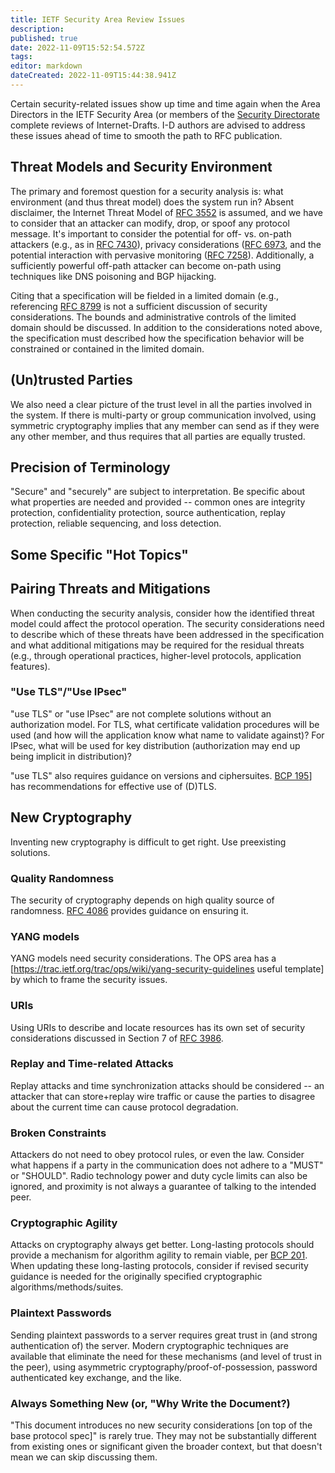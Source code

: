 ```yaml
---
title: IETF Security Area Review Issues
description: 
published: true
date: 2022-11-09T15:52:54.572Z
tags: 
editor: markdown
dateCreated: 2022-11-09T15:44:38.941Z
---
```


Certain security-related issues show up time and time again when the Area Directors in the IETF Security Area (or members of the [Security Directorate](https://datatracker.ietf.org/group/secdir/about/) complete reviews of Internet-Drafts. I-D authors are advised to address these issues ahead of time to smooth the path to RFC publication. 

## Threat Models and Security Environment

The primary and foremost question for a security analysis is: what environment (and thus threat model) does the system run in?  Absent disclaimer, the Internet Threat Model of [RFC 3552](https://www.rfc-editor.org/rfc/rfc3552.html) is assumed, and we have to consider that an attacker can modify, drop, or spoof any protocol message.  It's important to consider the potential for off- vs. on-path attackers (e.g., as in [RFC 7430](https://www.rfc-editor.org/rfc/rfc7430.html)), privacy considerations ([RFC 6973](https://www.rfc-editor.org/rfc/rfc6973.html), and the potential interaction with pervasive monitoring ([RFC 7258](https://www.rfc-editor.org/rfc/rfc7258.html)).  Additionally, a sufficiently powerful off-path attacker can become on-path using techniques like DNS poisoning and BGP hijacking. 

Citing that a specification will be fielded in a limited domain (e.g., referencing [RFC 8799](https://www.rfc-editor.org/rfc/rfc8799) is not a sufficient discussion of security considerations.  The bounds and administrative controls of the limited domain should be discussed.  In addition to the considerations noted above, the specification must described how the specification behavior will be constrained or contained in the limited domain.

## (Un)trusted Parties

We also need a clear picture of the trust level in all the parties involved in the system.  If there is multi-party or group communication involved, using symmetric cryptography implies that any member can send as if they were any other member, and thus requires that all parties are equally trusted.

## Precision of Terminology

"Secure" and "securely" are subject to interpretation.  Be specific about what properties are needed and provided -- common ones are integrity protection, confidentiality protection, source authentication, replay protection, reliable sequencing, and loss detection.  

## Some Specific "Hot Topics"

## Pairing Threats and Mitigations

When conducting the security analysis, consider how the identified threat model could affect the protocol operation.  The security considerations need to describe which of these threats have been addressed in the specification and what additional mitigations may be required for the residual threats (e.g., through operational practices, higher-level protocols, application features).

### "Use TLS"/"Use IPsec"

"use TLS" or "use IPsec" are not complete solutions without an authorization model.  For TLS, what certificate validation procedures will be used (and how will the application know what name to validate against)?  For IPsec, what will be used for key distribution (authorization may end up being implicit in distribution)?  

"use TLS" also requires guidance on versions and ciphersuites.  [ BCP 195](https://www.rfc-editor.org/info/bcp195)] has recommendations for effective use of (D)TLS.

## New Cryptography

Inventing new cryptography is difficult to get right.  Use preexisting solutions.

### Quality Randomness
The security of cryptography depends on high quality source of randomness. [RFC 4086](https://www.rfc-editor.org/rfc/rfc4086.html) provides guidance on ensuring it. 

### YANG models

YANG models need security considerations.  The OPS area has a [https://trac.ietf.org/trac/ops/wiki/yang-security-guidelines useful template] by which to frame the security issues.

### URIs

Using URIs to describe and locate resources has its own set of security considerations discussed in Section 7 of [RFC 3986](https://www.rfc-editor.org/rfc/rfc3986.html).

### Replay and Time-related Attacks

Replay attacks and time synchronization attacks should be considered -- an attacker that can store+replay wire traffic or cause the parties to disagree about the current time can cause protocol degradation.

### Broken Constraints

Attackers do not need to obey protocol rules, or even the law.  Consider what happens if a party in the communication does not adhere to a "MUST" or "SHOULD".  Radio technology power and duty cycle limits can also be ignored, and proximity is not always a guarantee of talking to the intended peer.

### Cryptographic Agility

Attacks on cryptography always get better. Long-lasting protocols should provide a mechanism for algorithm agility to remain viable, per [BCP 201](https://www.rfc-editor.org/rfc/rfc7696.html). When updating these long-lasting protocols, consider if revised security guidance is needed for the originally specified cryptographic algorithms/methods/suites.

### Plaintext Passwords

Sending plaintext passwords to a server requires great trust in (and strong authentication of) the server.  Modern cryptographic techniques are available that eliminate the need for these mechanisms (and level of trust in the peer), using asymmetric cryptography/proof-of-possession, password authenticated key exchange, and the like.

### Always Something New (or, "Why Write the Document?)

"This document introduces no new security considerations [on top of the base protocol spec]" is rarely true.  They may not be substantially different from existing ones or significant given the broader context, but that doesn't mean we can skip discussing them.
